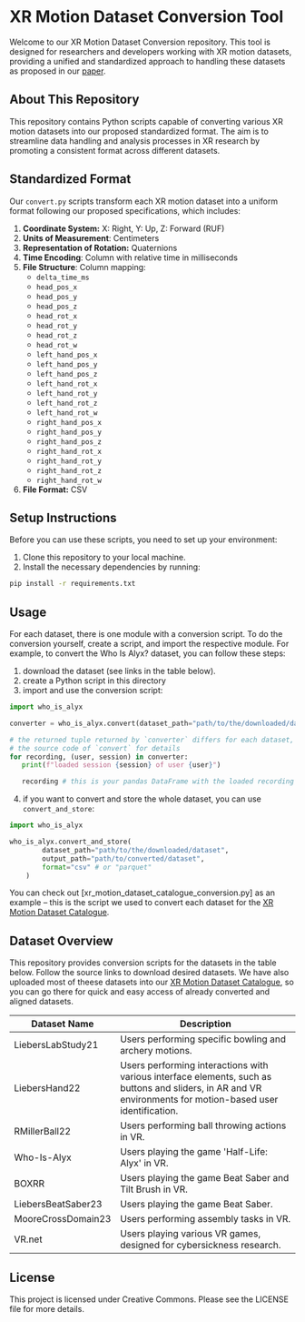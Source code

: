 # XR Motion Dataset Conversion Tool

Welcome to our XR Motion Dataset Conversion repository. This tool is designed for researchers and developers
working with XR motion datasets, providing a unified and standardized approach to handling these datasets as proposed in
our [paper](https://cschell.github.io/kinematic-maze).

## About This Repository

This repository contains Python scripts capable of converting various XR motion datasets into our proposed standardized
format. The aim is to streamline data handling and analysis processes in XR research by promoting a consistent format across
different datasets.

## Standardized Format

Our `convert.py` scripts transform each XR motion dataset into a uniform format following our proposed
specifications, which includes:

1. **Coordinate System:** X: Right, Y: Up, Z: Forward (RUF)
2. **Units of Measurement**: Centimeters
3. **Representation of Rotation:** Quaternions
4. **Time Encoding**: Column with relative time in milliseconds
5. **File Structure**: Column mapping:
    - `delta_time_ms`
    - `head_pos_x`
    - `head_pos_y`
    - `head_pos_z`
    - `head_rot_x`
    - `head_rot_y`
    - `head_rot_z`
    - `head_rot_w`
    - `left_hand_pos_x`
    - `left_hand_pos_y`
    - `left_hand_pos_z`
    - `left_hand_rot_x`
    - `left_hand_rot_y`
    - `left_hand_rot_z`
    - `left_hand_rot_w`
    - `right_hand_pos_x`
    - `right_hand_pos_y`
    - `right_hand_pos_z`
    - `right_hand_rot_x`
    - `right_hand_rot_y`
    - `right_hand_rot_z`
    - `right_hand_rot_w`
6. **File Format:** CSV

## Setup Instructions

Before you can use these scripts, you need to set up your environment:

1. Clone this repository to your local machine.
2. Install the necessary dependencies by running:

```bash
pip install -r requirements.txt
```

## Usage

For each dataset, there is one module with a conversion script. To do the conversion yourself, create a
script, and import the respective module. For example, to convert the Who Is Alyx? dataset, you can follow
these steps:

1. download the dataset (see links in the table below).
2. create a Python script in this directory
3. import and use the conversion script:
```python
import who_is_alyx

converter = who_is_alyx.convert(dataset_path="path/to/the/downloaded/dataset")

# the returned tuple returned by `converter` differs for each dataset, please check
# the source code of `convert` for details
for recording, (user, session) in converter:
   print(f"loaded session {session} of user {user}")

   recording # this is your pandas DataFrame with the loaded recording
```
4. if you want to convert and store the whole dataset, you can use `convert_and_store`:
```python
import who_is_alyx

who_is_alyx.convert_and_store(
        dataset_path="path/to/the/downloaded/dataset",
        output_path="path/to/converted/dataset",
        format="csv" # or "parquet"
    )
```

You can check out [xr_motion_dataset_catalogue_conversion.py] as an example – this is the script we used to
convert each dataset for the [XR Motion Dataset Catalogue](https://huggingface.co/datasets/cschell/xr-motion-dataset-catalogue).

## Dataset Overview

This repository provides conversion scripts for the datasets in the table below. Follow the source links
to download desired datasets. We have also uploaded most of theese datasets into our
[XR Motion Dataset Catalogue](https://huggingface.co/datasets/cschell/xr-motion-dataset-catalogue),
so you can go there for quick and easy access of already converted and aligned datasets.

| Dataset Name       | Description                                                                                                                                                 |
| ------------------ | ----------------------------------------------------------------------------------------------------------------------------------------------------------- |
| LiebersLabStudy21  | Users performing specific bowling and archery motions.                                                                                                      | [source](https://www.hci.wiwi.uni-due.de/en/publikationen/understanding-user-identification-in-virtual-reality-through-behavioral-biometrics-and-the-effect-of-body-normalization/) |
| LiebersHand22      | Users performing interactions with various interface elements, such as buttons and sliders, in AR and VR environments for motion-based user identification. | [source](https://www.hci.wiwi.uni-due.de/en/publications/identifying-users-by-their-hand-tracking-data-in-augmented-and-virtual-reality)                                            |
| RMillerBall22      | Users performing ball throwing actions in VR.                                                                                                               | [source](https://github.com/Terascale-All-sensing-Research-Studio/VR-Biometric-Authentication)                                                                                      |
| Who-Is-Alyx        | Users playing the game 'Half-Life: Alyx' in VR.                                                                                                             | [source](https://github.com/cschell/who-is-alyx)                                                                                                                                    |
| BOXRR              | Users playing the game Beat Saber and Tilt Brush in VR.                                                                                                     | [source](https://rdi.berkeley.edu/metaverse/boxrr-23/)                                                                                                                              |
| LiebersBeatSaber23 | Users playing the game Beat Saber.                                                                                                                          | [source](https://www.hci.wiwi.uni-due.de/en/publikationen/exploring-the-stability-of-behavioral-biometrics-in-virtual-reality-in-a-remote-field-study/)                             |
| MooreCrossDomain23 | Users performing assembly tasks in VR.                                                                                                                      | [source](https://github.com/tapiralec/Identifying_Virtual_Reality_Users_Across_Domain_Specific_Tasks)                                                                               |
| VR.net             | Users playing various VR games, designed for cybersickness research.                                                                                        | [source](https://vrnet.ahlab.org)                                                                                                                                                   |

## License

This project is licensed under Creative Commons. Please see the LICENSE file for more details.